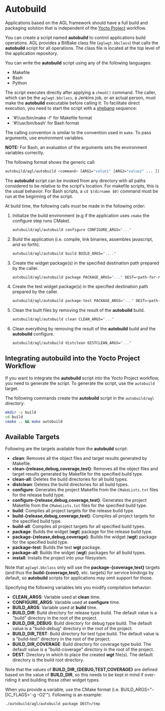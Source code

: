 ﻿# Autobuild

Applications based on the AGL framework should have a
full build and packaging solution that is independent of the
[Yocto Project](https://www.yoctoproject.org) workflow.

You can create a script named **autobuild** to control applications
build operations.
AGL provides a BitBake class file (`aglwgt.bbclass`) that calls the
**autobuild** script for all operations.
The class file is located at the top level of the application repository.

You can write the **autobuild** script using any of the following languages:

* Makefile
* Bash
* Python

The script executes directly after applying a `chmod()` command.
The caller, which can be the `aglwgt.bbclass`, a Jenkins job, or an actual person,
must make the **autobuild** executable before calling it.
To facilitate direct execution, you need to start the script with a
[shebang](https://en.wikipedia.org/wiki/Shebang_(Unix)) sequence:

* '#!/usr/bin/make -f' for Makefile format
* '#!/usr/bin/bash' for Bash format

The calling convention is similar to the convention used in `make`.
To pass arguments, use environment variables.

**NOTE:** For Bash, an evaluation of the arguments
sets the environment variables correctly.

The following format shows the generic call:

```bash
autobuild/agl/autobuild <command> [ARG1="value1" [ARG2="value2" ... ]]
```

The **autobuild** script can be invoked from any directory
with all paths considered to be relative to the
script's location.
For makefile scripts, this is the usual behavior.
For Bash scripts, a `cd $(dirname $0)` command must be run at
the beginning of the script.

At build time, the following calls must be made in the following order:

1. Initialize the build environment (e.g if the application uses
   `cmake` the configure step runs CMake).

   ```bash
   autobuild/agl/autobuild configure CONFIGURE_ARGS="..."
   ```

2. Build the application (i.e. compile, link binaries, assembles javascript,
   and so forth).

   ```bash
   autobuild/agl/autobuild build BUILD_ARGS="...."
   ```

3. Create the widget package(s) in the specified destination path
   prepared by the caller.

   ```bash
   autobuild/agl/autobuild package PACKAGE_ARGS="..." DEST=<path-for-resulting-wgt-files>
   ```

4. Create the test widget package(s) in the specified destination path
   prepared by the caller.

   ```bash
   autobuild/agl/autobuild package-test PACKAGE_ARGS="..." DEST=<path-for-resulting-wgt-files>
   ```

5. Clean the built files by removing the result of the **autobuild** build.

   ```bash
   autobuild/agl/autobuild clean CLEAN_ARGS="..."
   ```

6. Clean everything by removing the result of the **autobuild** build
   and the **autobuild** configure.

   ```bash
   autobuild/agl/autobuild distclean DISTCLEAN_ARGS="..."
   ```

## Integrating **autobuild** into the Yocto Project Workflow

If you want to integrate the **autobuild** script into the Yocto Project
workflow, you need to generate the script.
To generate the script, use the `autobuild` target.

The following commands create the **autobuild** script in the
`autobuild/agl` directory:

```bash
mkdir -p build
cd build
cmake .. && make autobuild
```

## Available Targets

Following are the targets available from the **autobuild** script:

- **clean**: Removes all the object files and target results generated by Makefile.
- **clean-{release,debug,coverage,test}**: Removes all the object files and target results generated by Makefile for the specified build type.
- **clean-all**: Deletes the build directories for all build types.
- **distclean**: Deletes the build directories for all build types.
- **configure**: Generates the project Makefile from the `CMakeLists.txt` files for the release build type.
- **configure-{release,debug,coverage,test}**: Generates the project Makefile from the `CMakeLists.txt` files for the specified build type.
- **build**: Compiles all project targets for the release build type.
- **build-{release,debug,coverage,test}**: Compiles all project targets for the specified build type.
- **build-all**: Compiles all project targets for all specified build types.
- **package**: Builds the widget (**wgt**) package for the release build type.
- **package-{release,debug,coverage}**: Builds the widget (**wgt**) package for the specified build type.
- **package-test**: Builds the test **wgt** package.
- **package-all**: Builds the widget (**wgt**) packages for all build types.
- **install**: Installs the project into your filesystem.

Note that `aglwgt.bbclass` only will use the **package-{coverage,test}** targets (and thus the **build-{coverage,test}**, etc. targets) for service bindings by default, so **autobuild** scripts for  applications may omit support for those.

Specifying the following variables lets you modify compilation behavior:

- **CLEAN_ARGS**: Variable used at **clean** time.
- **CONFIGURE_ARGS**: Variable used at **configure** time.
- **BUILD_ARGS**: Variable used at **build** time.
- **BUILD_DIR**: Build directory for release type build.
  The default value is a "build" directory in the root of the project.
- **BUILD_DIR_DEBUG**: Build directory for debug type build.
  The default value is a "build-debug" directory in the root of the project.
- **BUILD_DIR_TEST**: Build directory for test type build.
  The default value is a "build-test" directory in the root of the project.
- **BUILD_DIR_COVERAGE**: Build directory for coverage type build.
  The default value is a "build-coverage" directory in the root of the project.
- **DEST**: Directory in which to place the created ***wgt*** file(s).
  The default directory is the build root directory.

Note that the values of **BUILD_DIR_{DEBUG,TEST,COVERAGE}** are defined based on the value of **BUILD_DIR**, so this needs to be kept in mind if over-riding it and building those other widget types.

When you provide a variable, use the CMake format (i.e.
BUILD_ARGS="-DC_FLAGS='-g -O2'").
Following is an example:

```bash
./autobuild/agl/autobuild package DEST=/tmp
```
